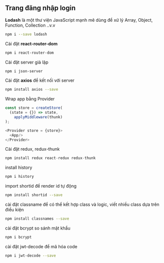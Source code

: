 ## Trang đăng nhập login

**Lodash** là một thư viện JavaScript mạnh mẽ dùng để xử lý Array, Object, Function, Collection ..v.v <br>

```sh
npm i --save lodash
```

Cài đặt **react-router-dom**

```sh
npm i react-router-dom
```

Cài đặt server giả lập

```sh
npm i json-server
```

Cài đặt **axios** để kết nối với server

```sh
npm install axios --save
```

Wrap app bằng Provider
```js
const store = createStore(
  (state = {}) => state,
    applyMiddleware(thunk)  
);

<Provider store = {store}>
  <App/>
</Provider>
```
Cài đặt redux, redux-thunk

```js
npm install redux react-redux redux-thunk
```

install history

```sh
npm i history
```

import shortid để render id tự động

```sh
npm install shortid --save
```

cài đặt classname để có thể kết hợp class và logic, viết nhiều class dựa trên điều kiện
```sh
npm install classnames --save
```

cài đặt bcrypt so sánh mật khẩu
```sh
npm i bcrypt
```

cài đặt jwt-decode để mã hóa code

```sh
npm i jwt-decode --save
```